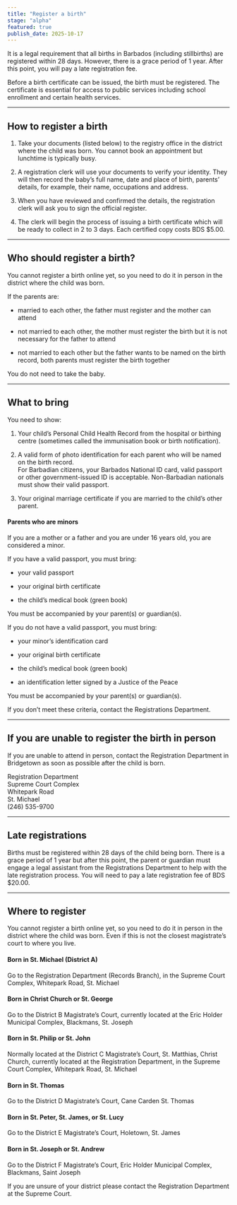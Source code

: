 ```yaml
---
title: "Register a birth"
stage: "alpha"
featured: true
publish_date: 2025-10-17
---
```


It is a legal requirement that all births in Barbados (including stillbirths) are registered within 28 days. However, there is a grace period of 1 year. After this point, you will pay a late registration fee.

Before a birth certificate can be issued, the birth must be registered. The certificate is essential for access to public services including school enrollment and certain health services.

---

## How to register a birth

1. Take your documents (listed below) to the registry office in the district where the child was born. You cannot book an appointment but lunchtime is typically busy.

2. A registration clerk will use your documents to verify your identity. They will then record the baby’s full name, date and place of birth, parents’ details, for example, their name, occupations and address.

3. When you have reviewed and confirmed the details, the registration clerk will ask you to sign the official register.

4. The clerk will begin the process of issuing a birth certificate which will be ready to collect in 2 to 3 days. Each certified copy costs BDS $5.00.

---

## Who should register a birth?

You cannot register a birth online yet, so you need to do it in person in the district where the child was born. 

If the parents are:

- married to each other, the father must register and the mother can attend

- not married to each other, the mother must register the birth but it is not necessary for the father to attend

- not married to each other but the father wants to be named on the birth record, both parents must register the birth together

You do not need to take the baby.

---

## What to bring

You need to show:

1. Your child’s Personal Child Health Record from the hospital or birthing centre (sometimes called the immunisation book or birth notification).

2. A valid form of photo identification for each parent who will be named on the birth record.  
For Barbadian citizens, your Barbados National ID card, valid passport or other government-issued ID is acceptable. Non-Barbadian nationals must show their valid passport.

3. Your original marriage certificate if you are married to the child’s other parent.

#### Parents who are minors

If you are a mother or a father and you are under 16 years old, you are considered a minor.

If you have a valid passport, you must bring:

- your valid passport

- your original birth certificate

- the child’s medical book (green book)

You must be accompanied by your parent(s) or guardian(s).


If you do not have a valid passport, you must bring:

- your minor’s identification card

- your original birth certificate

- the child’s medical book (green book)

- an identification letter signed by a Justice of the Peace

You must be accompanied by your parent(s) or guardian(s). 

If you don’t meet these criteria, contact the Registrations Department.

---

## If you are unable to register the birth in person

If you are unable to attend in person, contact the Registration Department in Bridgetown as soon as possible after the child is born.

Registration Department  
Supreme Court Complex  
Whitepark Road  
St. Michael  
(246) 535-9700  

---

## Late registrations

Births must be registered within 28 days of the child being born. There is a grace period of 1 year but after this point, the parent or guardian must engage a legal assistant from the Registrations Department to help with the late registration process. You will need to pay a late registration fee of BDS $20.00.

---

## Where to register

You cannot register a birth online yet, so you need to do it in person in the district where the child was born. Even if this is not the closest magistrate’s court to where you live.

#### Born in St. Michael (District A)

Go to the Registration Department (Records Branch), in the Supreme Court Complex, Whitepark Road, St. Michael

#### Born in Christ Church or St. George

Go to the District B Magistrate’s Court, currently located at the Eric Holder Municipal Complex, Blackmans, St. Joseph 

#### Born in St. Philip or St. John

Normally located at the District C Magistrate’s Court, St. Matthias, Christ Church, currently located at the Registration Department, in the Supreme Court Complex, Whitepark Road, St. Michael

#### Born in St. Thomas

Go to the District D Magistrate’s Court, Cane Carden St. Thomas

#### Born in St. Peter, St. James, or St. Lucy

Go to the District E Magistrate’s Court, Holetown, St. James

#### Born in St. Joseph or St. Andrew

Go to the District F Magistrate’s Court, Eric Holder Municipal Complex, Blackmans, Saint Joseph

If you are unsure of your district please contact the Registration Department at the Supreme Court.